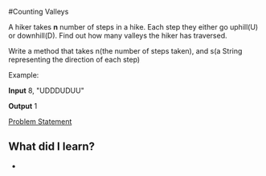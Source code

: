 #Counting Valleys

A hiker takes __n__ number of steps in a hike. Each step they either go uphill(U) or downhill(D). Find out how many valleys the hiker has traversed.

Write a method that takes n(the number of steps taken), and s(a String representing the direction of each step)

Example:

__Input__ 8, "UDDDUDUU"

__Output__ 1

[Problem Statement](counting-valleys.pdf)

## What did I learn?

* 
